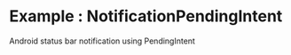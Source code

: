 Example : NotificationPendingIntent
=========================

Android status bar notification using PendingIntent
